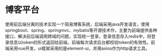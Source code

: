 # 博客平台

使用前后端分离的技术实现一个简易博客系统，后端采用java开发语言，使用springboot、spring、springmvc、mybatis等开源技术作，主要为前端提供各种接口，解决前后端调用跨域的问题，实现统一登录，登录信息存入redis中，将登录信息以token的形式返回给前端，前端每次请求后台都校验token的有效性。前端采用vue开发，ui框架采用的是element-ui，并用axios作为http请求工具。